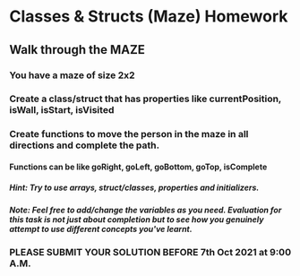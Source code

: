 # Classes & Structs (Maze) Homework

## Walk through the MAZE

### You have a maze of size 2x2

### Create a class/struct that has properties like currentPosition, isWall, isStart, isVisited

### Create functions to move the person in the maze in all directions and complete the path.

#### Functions can be like goRight, goLeft, goBottom, goTop, isComplete

##### Hint: Try to use arrays, struct/classes, properties and initializers. 

##### Note: Feel free to add/change the variables as you need. Evaluation for this task is not just about completion but to see how you genuinely attempt to use different concepts you've learnt.


### PLEASE SUBMIT YOUR SOLUTION BEFORE 7th Oct 2021 at 9:00 A.M.

